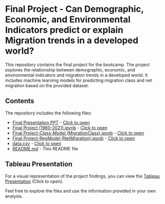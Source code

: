 # Final Project - Can Demographic, Economic, and Environmental Indicators predict or explain Migration trends in a developed world?

This repository contains the final project for the bootcamp. The project explores the relationship between demographic, economic, and environmental indicators and migration trends in a developed world. It includes machine learning models for predicting migration class and net migration based on the provided dataset.

## Contents

The repository includes the following files:

- [Final Presentation PPT](./Final%20Presentation%20PPT.pptx) - [Click to open](./Final%20Presentation%20PPT.pptx)
- [Final Project (1960-2021).ipynb](./Final%20Project%20(1960-2021).ipynb) - [Click to open](./Final%20Project%20(1960-2021).ipynb)
- [Final Project-Class-Model (MigrationClass).ipynb](./Final%20Project-Class-Model%20(MigrationClass).ipynb) - [Click to open](./Final%20Project-Class-Model%20(MigrationClass).ipynb)
- [Final Project-RegModel (NetMigration).ipynb](./Final%20Project-RegModel%20(NetMigration).ipynb) - [Click to open](./Final%20Project-RegModel%20(NetMigration).ipynb)
- [data.csv](./data.csv) - [Click to open](./data.csv)
- [README.md](./README.md) - This README file

## Tableau Presentation

For a visual representation of the project findings, you can view the [Tableau Presentation](https://public.tableau.com/app/profile/mat.as.grob/viz/FinalProject_16752630929140/Sheet3?publish=yes) (Click to open).

Feel free to explore the files and use the information provided in your own analysis.


